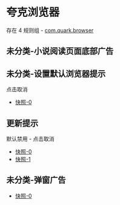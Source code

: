 # 夸克浏览器

存在 4 规则组 - [com.quark.browser](/src/apps/com.quark.browser.ts)

## 未分类-小说阅读页面底部广告

## 未分类-设置默认浏览器提示

点击取消

- [快照-0](https://i.gkd.li/i/13249469)

## 更新提示

默认禁用 - 点击取消

- [快照-0](https://i.gkd.li/i/13292512)
- [快照-1](https://i.gkd.li/i/13455360)

## 未分类-弹窗广告

- [快照-0](https://i.gkd.li/i/13292571)
